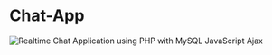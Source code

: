 # Chat-App
![Realtime Chat Application using PHP with MySQL   JavaScript Ajax](https://user-images.githubusercontent.com/38643231/115360108-38dc9780-a1b7-11eb-87b1-2dcd411d804e.jpg)
